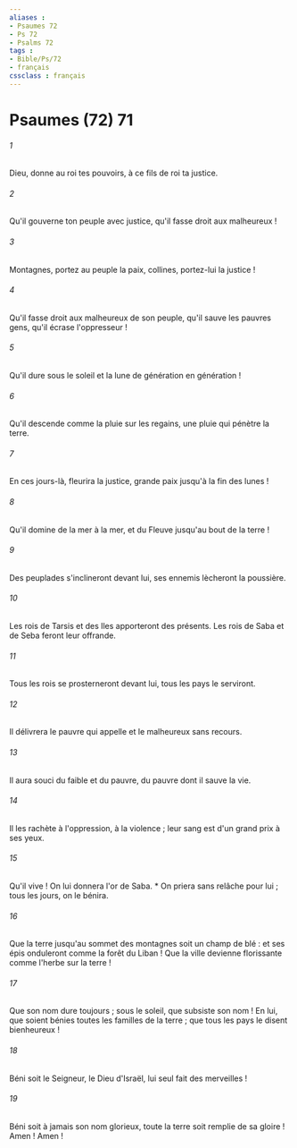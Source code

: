 ```yaml
---
aliases : 
- Psaumes 72
- Ps 72
- Psalms 72
tags : 
- Bible/Ps/72
- français
cssclass : français
---
```


# Psaumes (72) 71

###### 1
Dieu, donne au roi tes pouvoirs, à ce fils de roi ta justice.
###### 2
Qu'il gouverne ton peuple avec justice, qu'il fasse droit aux malheureux !
###### 3
Montagnes, portez au peuple la paix, collines, portez-lui la justice !
###### 4
Qu'il fasse droit aux malheureux de son peuple, qu'il sauve les pauvres gens, qu'il écrase l'oppresseur !
###### 5
Qu'il dure sous le soleil et la lune de génération en génération !
###### 6
Qu'il descende comme la pluie sur les regains, une pluie qui pénètre la terre.
###### 7
En ces jours-là, fleurira la justice, grande paix jusqu'à la fin des lunes !
###### 8
Qu'il domine de la mer à la mer, et du Fleuve jusqu'au bout de la terre !
###### 9
Des peuplades s'inclineront devant lui, ses ennemis lècheront la poussière.
###### 10
Les rois de Tarsis et des Iles apporteront des présents. Les rois de Saba et de Seba feront leur offrande.
###### 11
Tous les rois se prosterneront devant lui, tous les pays le serviront.
###### 12
Il délivrera le pauvre qui appelle et le malheureux sans recours.
###### 13
Il aura souci du faible et du pauvre, du pauvre dont il sauve la vie.
###### 14
Il les rachète à l'oppression, à la violence ; leur sang est d'un grand prix à ses yeux.
###### 15
Qu'il vive ! On lui donnera l'or de Saba. * On priera sans relâche pour lui ; tous les jours, on le bénira.
###### 16
Que la terre jusqu'au sommet des montagnes soit un champ de blé : et ses épis onduleront comme la forêt du Liban ! Que la ville devienne florissante comme l'herbe sur la terre !
###### 17
Que son nom dure toujours ; sous le soleil, que subsiste son nom ! En lui, que soient bénies toutes les familles de la terre ; que tous les pays le disent bienheureux !
###### 18
Béni soit le Seigneur, le Dieu d'Israël, lui seul fait des merveilles !
###### 19
Béni soit à jamais son nom glorieux, toute la terre soit remplie de sa gloire ! Amen ! Amen !
